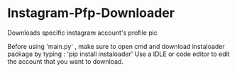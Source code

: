 # Instagram-Pfp-Downloader
Downloads specific instagram account's profile pic

Before using 'main.py' , make sure to open cmd and download instaloader package by typing : 'pip install instaloader'
Use a IDLE or code editor to edit the account that you want to download.
